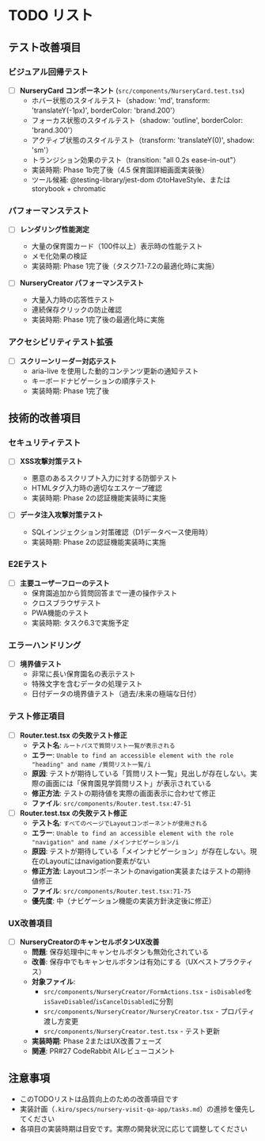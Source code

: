 # TODO リスト

## テスト改善項目

### ビジュアル回帰テスト

- [ ] **NurseryCard コンポーネント** (`src/components/NurseryCard.test.tsx`)
  - ホバー状態のスタイルテスト（shadow: 'md', transform: 'translateY(-1px)', borderColor: 'brand.200'）
  - フォーカス状態のスタイルテスト（shadow: 'outline', borderColor: 'brand.300'）
  - アクティブ状態のスタイルテスト（transform: 'translateY(0)', shadow: 'sm'）
  - トランジション効果のテスト（transition: "all 0.2s ease-in-out"）
  - 実装時期: Phase 1b完了後（4.5 保育園詳細画面実装後）
  - ツール候補: @testing-library/jest-dom のtoHaveStyle、またはstorybook + chromatic

### パフォーマンステスト

- [ ] **レンダリング性能測定**
  - 大量の保育園カード（100件以上）表示時の性能テスト
  - メモ化効果の検証
  - 実装時期: Phase 1完了後（タスク7.1-7.2の最適化時に実施）

- [ ] **NurseryCreator パフォーマンステスト**
  - 大量入力時の応答性テスト
  - 連続保存クリックの防止確認
  - 実装時期: Phase 1完了後の最適化時に実施

### アクセシビリティテスト拡張

- [ ] **スクリーンリーダー対応テスト**
  - aria-live を使用した動的コンテンツ更新の通知テスト
  - キーボードナビゲーションの順序テスト
  - 実装時期: Phase 1完了後

## 技術的改善項目

### セキュリティテスト

- [ ] **XSS攻撃対策テスト**
  - 悪意のあるスクリプト入力に対する防御テスト
  - HTMLタグ入力時の適切なエスケープ確認
  - 実装時期: Phase 2の認証機能実装時に実施

- [ ] **データ注入攻撃対策テスト**
  - SQLインジェクション対策確認（D1データベース使用時）
  - 実装時期: Phase 2の認証機能実装時に実施

### E2Eテスト

- [ ] **主要ユーザーフローのテスト**
  - 保育園追加から質問回答まで一連の操作テスト
  - クロスブラウザテスト
  - PWA機能のテスト
  - 実装時期: タスク6.3で実施予定

### エラーハンドリング

- [ ] **境界値テスト**
  - 非常に長い保育園名の表示テスト
  - 特殊文字を含むデータの処理テスト
  - 日付データの境界値テスト（過去/未来の極端な日付）

### テスト修正項目

- [ ] **Router.test.tsx の失敗テスト修正**
  - **テスト名**: `ルートパスで質問リスト一覧が表示される`
  - **エラー**: `Unable to find an accessible element with the role "heading" and name /質問リスト一覧/i`
  - **原因**: テストが期待している「質問リスト一覧」見出しが存在しない。実際の画面には「保育園見学質問リスト」が表示されている
  - **修正方法**: テストの期待値を実際の画面表示に合わせて修正
  - **ファイル**: `src/components/Router.test.tsx:47-51`
- [ ] **Router.test.tsx の失敗テスト修正**
  - **テスト名**: `すべてのページでLayoutコンポーネントが使用される`
  - **エラー**: `Unable to find an accessible element with the role "navigation" and name /メインナビゲーション/i`
  - **原因**: テストが期待している「メインナビゲーション」が存在しない。現在のLayoutにはnavigation要素がない
  - **修正方法**: Layoutコンポーネントのnavigation実装またはテストの期待値修正
  - **ファイル**: `src/components/Router.test.tsx:71-75`
  - **優先度**: 中（ナビゲーション機能の実装方針決定後に修正）

### UX改善項目

- [ ] **NurseryCreatorのキャンセルボタンUX改善**
  - **問題**: 保存処理中にキャンセルボタンも無効化されている
  - **改善**: 保存中でもキャンセルボタンは有効にする（UXベストプラクティス）
  - **対象ファイル**:
    - `src/components/NurseryCreator/FormActions.tsx` - `isDisabled`を`isSaveDisabled`/`isCancelDisabled`に分割
    - `src/components/NurseryCreator/NurseryCreator.tsx` - プロパティ渡し方変更
    - `src/components/NurseryCreator.test.tsx` - テスト更新
  - **実装時期**: Phase 2またはUX改善フェーズ
  - **関連**: PR#27 CodeRabbit AIレビューコメント

## 注意事項

- このTODOリストは品質向上のための改善項目です
- 実装計画（`.kiro/specs/nursery-visit-qa-app/tasks.md`）の進捗を優先してください
- 各項目の実装時期は目安です。実際の開発状況に応じて調整してください
